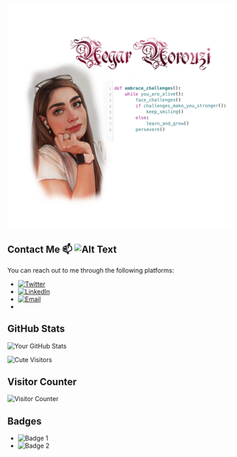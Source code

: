 ![Profile Picture](https://github.com/negaryuki/negaryuki/blob/e5de1111cd7aaa55100c5e664436a6d4253568fe/Media/IMG_0305.jpeg)

## Contact Me 📫 ![Alt Text](IMG_0308.gif)

You can reach out to me through the following platforms:

- [![Twitter](https://img.shields.io/twitter/follow/negar_norouzi?style=social)](https://twitter.com/negar_norouzi)
- [![LinkedIn](https://img.shields.io/badge/LinkedIn-negar--norouzi-blue)](https://www.linkedin.com/in/negar-norouzi)
- [![Email](https://img.shields.io/badge/Email-negar.norouzi94%40gmail.com-red)](mailto:negar.norouzi94@gmail.com)
- 
## GitHub Stats

![Your GitHub Stats](https://github-readme-stats.vercel.app/api?username=negaryuki&show_icons=true&theme=radical)


![Cute Visitors](https://badgen.net/badge/cute/%E2%99%A5/pink?icon=github&label=Visitors&color=ffa3a3)

## Visitor Counter

![Visitor Counter](URL_TO_VISITOR_COUNTER_IMAGE)

## Badges

- ![Badge 1]([URL_TO_BADGE_1](https://github.com/users/negaryuki/achievements/quickdraw)https://github.com/users/negaryuki/achievements/quickdraw)
- ![Badge 2]([URL_TO_BADGE_2](https://github.com/users/negaryuki/achievements/arctic-code-vault-contributor)https://github.com/users/negaryuki/achievements/arctic-code-vault-contributor)

